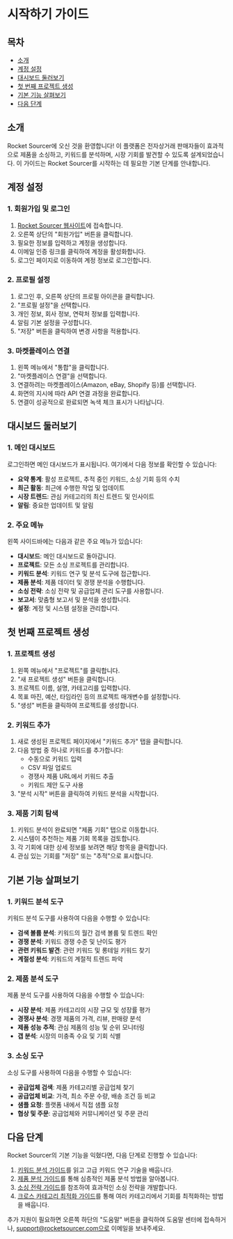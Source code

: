 # 시작하기 가이드

## 목차
- [소개](#소개)
- [계정 설정](#계정-설정)
- [대시보드 둘러보기](#대시보드-둘러보기)
- [첫 번째 프로젝트 생성](#첫-번째-프로젝트-생성)
- [기본 기능 살펴보기](#기본-기능-살펴보기)
- [다음 단계](#다음-단계)

## 소개

Rocket Sourcer에 오신 것을 환영합니다! 이 플랫폼은 전자상거래 판매자들이 효과적으로 제품을 소싱하고, 키워드를 분석하며, 시장 기회를 발견할 수 있도록 설계되었습니다. 이 가이드는 Rocket Sourcer를 시작하는 데 필요한 기본 단계를 안내합니다.

## 계정 설정

### 1. 회원가입 및 로그인

1. [Rocket Sourcer 웹사이트](https://rocketsourcer.com)에 접속합니다.
2. 오른쪽 상단의 "회원가입" 버튼을 클릭합니다.
3. 필요한 정보를 입력하고 계정을 생성합니다.
4. 이메일 인증 링크를 클릭하여 계정을 활성화합니다.
5. 로그인 페이지로 이동하여 계정 정보로 로그인합니다.

### 2. 프로필 설정

1. 로그인 후, 오른쪽 상단의 프로필 아이콘을 클릭합니다.
2. "프로필 설정"을 선택합니다.
3. 개인 정보, 회사 정보, 연락처 정보를 입력합니다.
4. 알림 기본 설정을 구성합니다.
5. "저장" 버튼을 클릭하여 변경 사항을 적용합니다.

### 3. 마켓플레이스 연결

1. 왼쪽 메뉴에서 "통합"을 클릭합니다.
2. "마켓플레이스 연결"을 선택합니다.
3. 연결하려는 마켓플레이스(Amazon, eBay, Shopify 등)를 선택합니다.
4. 화면의 지시에 따라 API 연결 과정을 완료합니다.
5. 연결이 성공적으로 완료되면 녹색 체크 표시가 나타납니다.

## 대시보드 둘러보기

### 1. 메인 대시보드

로그인하면 메인 대시보드가 표시됩니다. 여기에서 다음 정보를 확인할 수 있습니다:

- **요약 통계**: 활성 프로젝트, 추적 중인 키워드, 소싱 기회 등의 수치
- **최근 활동**: 최근에 수행한 작업 및 업데이트
- **시장 트렌드**: 관심 카테고리의 최신 트렌드 및 인사이트
- **알림**: 중요한 업데이트 및 알림

### 2. 주요 메뉴

왼쪽 사이드바에는 다음과 같은 주요 메뉴가 있습니다:

- **대시보드**: 메인 대시보드로 돌아갑니다.
- **프로젝트**: 모든 소싱 프로젝트를 관리합니다.
- **키워드 분석**: 키워드 연구 및 분석 도구에 접근합니다.
- **제품 분석**: 제품 데이터 및 경쟁 분석을 수행합니다.
- **소싱 전략**: 소싱 전략 및 공급업체 관리 도구를 사용합니다.
- **보고서**: 맞춤형 보고서 및 분석을 생성합니다.
- **설정**: 계정 및 시스템 설정을 관리합니다.

## 첫 번째 프로젝트 생성

### 1. 프로젝트 생성

1. 왼쪽 메뉴에서 "프로젝트"를 클릭합니다.
2. "새 프로젝트 생성" 버튼을 클릭합니다.
3. 프로젝트 이름, 설명, 카테고리를 입력합니다.
4. 목표 마진, 예산, 타임라인 등의 프로젝트 매개변수를 설정합니다.
5. "생성" 버튼을 클릭하여 프로젝트를 생성합니다.

### 2. 키워드 추가

1. 새로 생성된 프로젝트 페이지에서 "키워드 추가" 탭을 클릭합니다.
2. 다음 방법 중 하나로 키워드를 추가합니다:
   - 수동으로 키워드 입력
   - CSV 파일 업로드
   - 경쟁사 제품 URL에서 키워드 추출
   - 키워드 제안 도구 사용
3. "분석 시작" 버튼을 클릭하여 키워드 분석을 시작합니다.

### 3. 제품 기회 탐색

1. 키워드 분석이 완료되면 "제품 기회" 탭으로 이동합니다.
2. 시스템이 추천하는 제품 기회 목록을 검토합니다.
3. 각 기회에 대한 상세 정보를 보려면 해당 항목을 클릭합니다.
4. 관심 있는 기회를 "저장" 또는 "추적"으로 표시합니다.

## 기본 기능 살펴보기

### 1. 키워드 분석 도구

키워드 분석 도구를 사용하여 다음을 수행할 수 있습니다:

- **검색 볼륨 분석**: 키워드의 월간 검색 볼륨 및 트렌드 확인
- **경쟁 분석**: 키워드 경쟁 수준 및 난이도 평가
- **관련 키워드 발견**: 관련 키워드 및 롱테일 키워드 찾기
- **계절성 분석**: 키워드의 계절적 트렌드 파악

### 2. 제품 분석 도구

제품 분석 도구를 사용하여 다음을 수행할 수 있습니다:

- **시장 분석**: 제품 카테고리의 시장 규모 및 성장률 평가
- **경쟁사 분석**: 경쟁 제품의 가격, 리뷰, 판매량 분석
- **제품 성능 추적**: 관심 제품의 성능 및 순위 모니터링
- **갭 분석**: 시장의 미충족 수요 및 기회 식별

### 3. 소싱 도구

소싱 도구를 사용하여 다음을 수행할 수 있습니다:

- **공급업체 검색**: 제품 카테고리별 공급업체 찾기
- **공급업체 비교**: 가격, 최소 주문 수량, 배송 조건 등 비교
- **샘플 요청**: 플랫폼 내에서 직접 샘플 요청
- **협상 및 주문**: 공급업체와 커뮤니케이션 및 주문 관리

## 다음 단계

Rocket Sourcer의 기본 기능을 익혔다면, 다음 단계로 진행할 수 있습니다:

1. [키워드 분석 가이드](keyword_analysis.md)를 읽고 고급 키워드 연구 기술을 배웁니다.
2. [제품 분석 가이드](product_analysis.md)를 통해 심층적인 제품 분석 방법을 알아봅니다.
3. [소싱 전략 가이드](sourcing_strategies.md)를 참조하여 효과적인 소싱 전략을 개발합니다.
4. [크로스 카테고리 최적화 가이드](cross_category_optimization.md)를 통해 여러 카테고리에서 기회를 최적화하는 방법을 배웁니다.

추가 지원이 필요하면 오른쪽 하단의 "도움말" 버튼을 클릭하여 도움말 센터에 접속하거나, support@rocketsourcer.com으로 이메일을 보내주세요. 